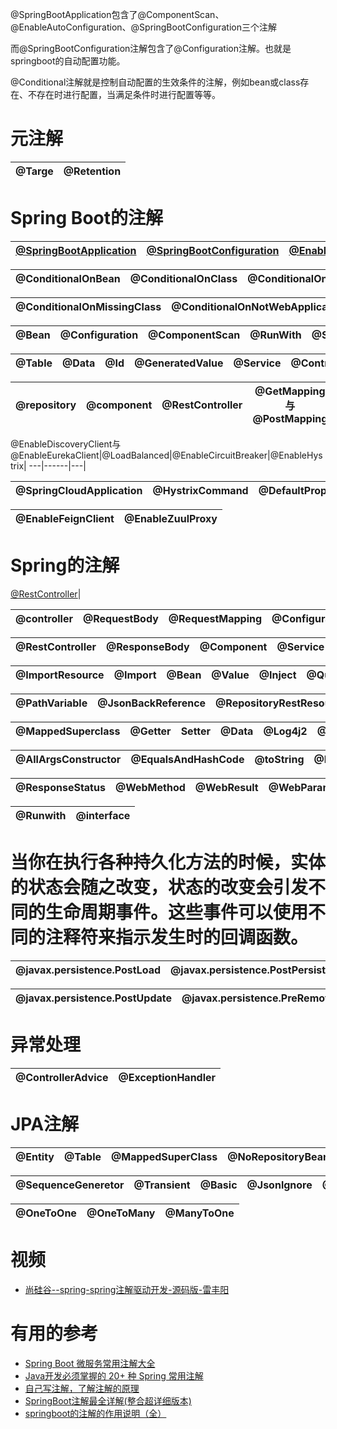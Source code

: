 

@SpringBootApplication包含了@ComponentScan、@EnableAutoConfiguration、@SpringBootConfiguration三个注解

而@SpringBootConfiguration注解包含了@Configuration注解。也就是springboot的自动配置功能。

@Conditional注解就是控制自动配置的生效条件的注解，例如bean或class存在、不存在时进行配置，当满足条件时进行配置等等。



# 元注解

@Targe|@Retention|
---|---|

# Spring Boot的注解
[@SpringBootApplication](https://github.com/stevenli91748/JAVA-Architecture/blob/master/JAVA%20Framework/SpringBoot/SpringBoot%E6%B3%A8%E8%A7%A3/%40SpringBootApplication.md)|[@SpringBootConfiguration](https://github.com/stevenli91748/JAVA-Architecture/tree/master/JAVA%20Framework/SpringBoot/SpringBoot注解)|[@EnableAutoConfiguration](https://github.com/stevenli91748/JAVA-Architecture/blob/master/JAVA%20Framework/SpringBoot/SpringBoot%E6%B3%A8%E8%A7%A3/%40EnableAutoConfiguratio.md)|
---|---|---|


@ConditionalOnBean|@ConditionalOnClass|@ConditionalOnExpression|@ConditionalOnMissingBean|@Conditional|
---|---|---|---|---|

@ConditionalOnMissingClass|@ConditionalOnNotWebApplication|
---|---|

@Bean|@Configuration|@ComponentScan|@RunWith|@SpringBootTest|@Autowired|@MapperScan|
---|---|---|---|---|---|---|

@Table|@Data|@Id|@GeneratedValue|@Service|@Controller|@RequestMapping|@ResponseBody|
---|--|---|---|---|---|---|---|

@repository|@component|@RestController|@GetMapping与 @PostMapping|@EnableEurekaServer|
---|--|---|---|---|

@EnableDiscoveryClient与@EnableEurekaClient|@LoadBalanced|@EnableCircuitBreaker|@EnableHystrix|
---|------|---|

@SpringCloudApplication|@HystrixCommand|@DefaultProperties|@HystrixProperty|@FeignClient|
---|--|---|---|---|

@EnableFeignClient|@EnableZuulProxy|
---|---





# Spring的注解

[@RestController](https://github.com/stevenli91748/JAVA-Architecture/blob/master/JAVA%20Framework/SpringBoot/SpringBoot注解/%40RestController.md)|


@controller|@RequestBody|@RequestMapping|@Configuration|@EnableAutoConfiguration|@ComponentScan|
---|---|---|---|---|---|

@RestController|@ResponseBody|@Component|@Service|@Autowired|@Repository|
---|---|---|---|---|---|

@ImportResource|@Import|@Bean|@Value|@Inject|@Qualifier|@Resource|@EnableWebMvc|
---|---|---|---|---|----|---|---|

@PathVariable|@JsonBackReference|@RepositoryRestResourcepublic|@RequestParam|
---|---|---|---|

@MappedSuperclass|@Getter|Setter|@Data|@Log4j2|@Log4j|@NoArgsConstructor|@val|
---|---|---|---|---|---|---|---|

@AllArgsConstructor|@EqualsAndHashCode|@toString|@RequiredArgsConstructor|@NonNull|
---|---|---|---|---|

@ResponseStatus|@WebMethod|@WebResult|@WebParam|@BeforeClass|@AfterClass|
---|---|---|---|---|---|

@Runwith|@interface|
---|---|


# 当你在执行各种持久化方法的时候，实体的状态会随之改变，状态的改变会引发不同的生命周期事件。这些事件可以使用不同的注释符来指示发生时的回调函数。

@javax.persistence.PostLoad|@javax.persistence.PostPersist|@javax.persistence.PrePersist|@javax.persistence.PreUpdate|
---|---|---|---|

@javax.persistence.PostUpdate|@javax.persistence.PreRemove|@javax.persistence.PostRemove|
---|---|---|



# 异常处理

@ControllerAdvice|@ExceptionHandler|
---|---|







# JPA注解

@Entity|@Table|@MappedSuperClass|@NoRepositoryBean|@Column|@id|@GeneratedValue|
---|---|---|---|---|---|---|

@SequenceGeneretor|@Transient|@Basic|@Jsonlgnore|@JoinColumn|
---|---|---|---|---|

@OneToOne|@OneToMany|@ManyToOne|
---|---|---|


# 视频

* [尚硅谷--spring-spring注解驱动开发-源码版-雷丰阳](https://www.bilibili.com/video/BV1ME411o7Uu?from=search&seid=2831014032148563470)

# 有用的参考
* [Spring Boot 微服务常用注解大全](https://1o24bbs.com/t/topic/13499)
* [Java开发必须掌握的 20+ 种 Spring 常用注解](https://www.jianshu.com/p/5bbbc2f5552c)
* [自己写注解，了解注解的原理](https://www.bilibili.com/read/cv4802402)
* [SpringBoot注解最全详解(整合超详细版本)](https://blog.csdn.net/weixin_40753536/article/details/81285046)
* [springboot的注解的作用说明（全）](https://blog.csdn.net/fenlin88l/article/details/89466723?depth_1-utm_source=distribute.pc_relevant.none-task&utm_source=distribute.pc_relevant.none-task)
